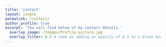 ```yaml
---
title: 'contact'
layout: single
permalink: /contact/
author_profile: true
excerpt: 'You will find below of my contact details.'
  overlay_image: /images/Profile-picture.jpg
  overlay_filter: 0.5 # same as adding an opacity of 0.5 to a black background
---
```

